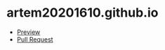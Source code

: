 # artem20201610.github.io

- [Preview](https://artem20201610.github.io/)
- [Pull Request](https://github.com/Artem20201610/artem20201610.github.io/pull/1/files)